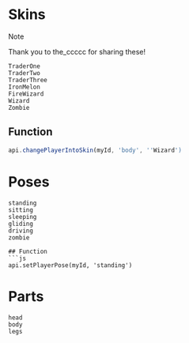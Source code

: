 # Skins
> [!NOTE]
> Thank you to the_ccccc for sharing these!

`TraderOne`  
`TraderTwo`  
`TraderThree`  
`IronMelon`  
`FireWizard`  
`Wizard`  
`Zombie`  

## Function
```js
api.changePlayerIntoSkin(myId, 'body', ''Wizard')
```

# Poses
`standing`  
`sitting`  
`sleeping`  
`gliding`  
`driving`  
`zombie`  

```
## Function
```js
api.setPlayerPose(myId, 'standing')
```

# Parts
`head`  
`body`  
`legs`  
